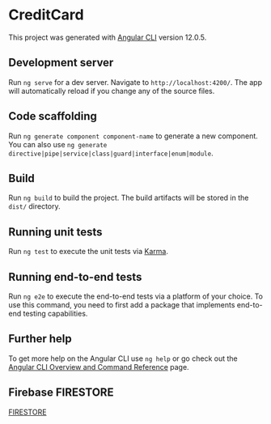 # CreditCard

This project was generated with [Angular CLI](https://github.com/angular/angular-cli) version 12.0.5.

## Development server

Run `ng serve` for a dev server. Navigate to `http://localhost:4200/`. The app will automatically reload if you change any of the source files.

## Code scaffolding

Run `ng generate component component-name` to generate a new component. You can also use `ng generate directive|pipe|service|class|guard|interface|enum|module`.

## Build

Run `ng build` to build the project. The build artifacts will be stored in the `dist/` directory.

## Running unit tests

Run `ng test` to execute the unit tests via [Karma](https://karma-runner.github.io).

## Running end-to-end tests

Run `ng e2e` to execute the end-to-end tests via a platform of your choice. To use this command, you need to first add a package that implements end-to-end testing capabilities.

## Further help

To get more help on the Angular CLI use `ng help` or go check out the [Angular CLI Overview and Command Reference](https://angular.io/cli) page.

## Firebase FIRESTORE

[FIRESTORE](https://firebase.google.com/products/firestore?gclid=CjwKCAjwo4mIBhBsEiwAKgzXOOW2taYqzhDBHp6jnVuDvSDsWH2gew3jO4yNXDRLK7l0yU0_Wky0ZxoCMKoQAvD_BwE&gclsrc=aw.ds)
